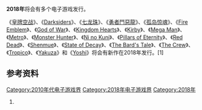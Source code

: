 **2018年**将会有多个电子游戏发行。

《[皇牌空战](../Page/皇牌空战系列.md "wikilink")》、《[Darksiders](https://zh.wikipedia.org/wiki/Darksiders_\(series\) "wikilink")》、《[七龙珠](../Page/七龙珠.md "wikilink")》、《[勇者鬥惡龍](../Page/勇者鬥惡龍系列.md "wikilink")》、《[孤岛惊魂](../Page/孤岛惊魂系列.md "wikilink")》、《[Fire Emblem](../Page/火焰之纹章系列.md "wikilink")》、《[God of War](https://zh.wikipedia.org/wiki/God_of_War_\(franchise\) "wikilink")》、《[Kingdom Hearts](../Page/王國之心系列.md "wikilink")》、《[Kirby](../Page/星之卡比系列.md "wikilink")》、《[Mega Man](../Page/洛克人系列.md "wikilink")》、《[Metro](https://zh.wikipedia.org/wiki/Universe_of_Metro_2033 "wikilink")》、《[Monster Hunter](../Page/魔物獵人系列.md "wikilink")》、《[Ni no Kuni](../Page/第二國度系列.md "wikilink")》、《[Pillars of Eternity](https://zh.wikipedia.org/wiki/Pillars_of_Eternity "wikilink")》、《[Red Dead](https://zh.wikipedia.org/wiki/Red_Dead "wikilink")》、《[Shenmue](../Page/莎木系列.md "wikilink")》、《[State of Decay](https://zh.wikipedia.org/wiki/State_of_Decay_\(video_game\) "wikilink")》、《[The Bard's Tale](https://zh.wikipedia.org/wiki/The_Bard's_Tale "wikilink")》、《[The Crew](../Page/飆酷車神.md "wikilink")》、《[Tropico](https://zh.wikipedia.org/wiki/海岛大亨_\(游戏\) "wikilink")》、《[Yakuza](../Page/人中之龍系列.md "wikilink")》和《[Yoshi](https://zh.wikipedia.org/wiki/Yoshi_\(series\) "wikilink")》将会有新作在2018年发行。\[1\]

## 参考资料

[Category:2010年代电子游戏界](https://zh.wikipedia.org/wiki/Category:2010年代电子游戏界 "wikilink") [Category:2018年电子游戏界](https://zh.wikipedia.org/wiki/Category:2018年电子游戏界 "wikilink") [Category:2018年](https://zh.wikipedia.org/wiki/Category:2018年 "wikilink")

1.